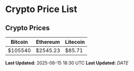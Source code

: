 # Crypto Price List

## Crypto Prices
| Bitcoin | Ethereum | Litecoin |
| ------- | -------- | -------- |
| $105540 | $2545.23 | $85.71 |
**Last Updated:** 2025-06-15 18:30 UTC
**Last Updated:** $DATE$
